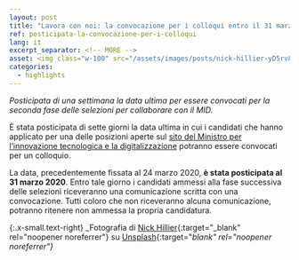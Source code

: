 ```yaml
---
layout: post
title: "Lavora con noi: la convocazione per i colloqui entro il 31 marzo" 
ref: posticipata-la-convocazione-per-i-colloqui
lang: it
excerpt_separator: <!-- MORE -->
asset: <img class="w-100" src="/assets/images/posts/nick-hillier-yD5rv8_WzxA-unsplash.jpg" alt="La convocazione per i colloqui entro il 31 marzo"/>
categories:
  - highlights
---
```


_Posticipata di una settimana la data ultima per essere convocati per la seconda fase delle selezioni per collaborare con il MID._

<!-- MORE -->

È stata posticipata di sette giorni la data ultima in cui i candidati che hanno applicato per una delle posizioni aperte sul [sito del Ministro per l’innovazione tecnologica e la digitalizzazione](https://innovazione.gov.it/) potranno essere convocati per un colloquio. 

La data, precedentemente fissata al 24 marzo 2020, **è stata posticipata al 31 marzo 2020**. Entro tale giorno i candidati ammessi alla fase successiva delle selezioni riceveranno una comunicazione scritta con una convocazione. Tutti coloro che non riceveranno alcuna comunicazione, potranno ritenere non ammessa la propria candidatura.

{:.x-small.text-right}
_Fotografia di [Nick Hillier](https://unsplash.com/@nhillier?utm_source=unsplash&utm_medium=referral&utm_content=creditCopyText){:target="_blank" rel="noopener noreferrer"} su [Unsplash](https://unsplash.com/@nhillier?utm_source=unsplash&utm_medium=referral&utm_content=creditCopyText){:target="_blank" rel="noopener noreferrer"}_
